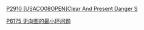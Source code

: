 [P2910 [USACO08OPEN]Clear And Present Danger S](https://www.luogu.com.cn/problem/P2910)

[P6175 无向图的最小环问题](https://www.luogu.com.cn/problem/P6175)
